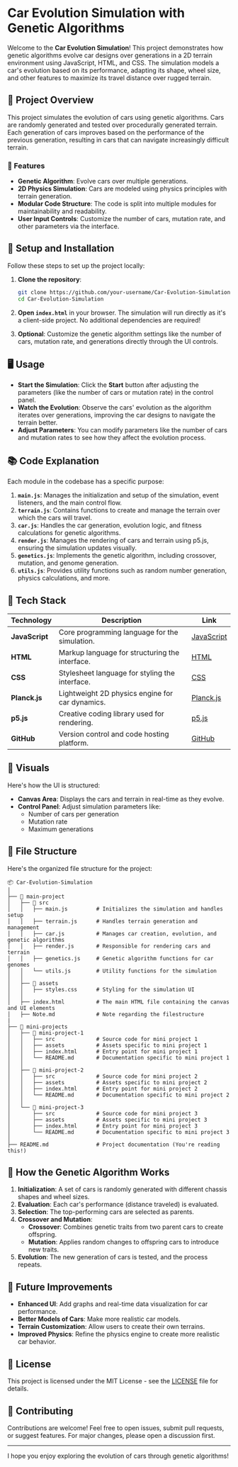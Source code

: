 
# **Car Evolution Simulation with Genetic Algorithms**

Welcome to the **Car Evolution Simulation**! This project demonstrates how genetic algorithms evolve car designs over generations in a 2D terrain environment using JavaScript, HTML, and CSS. The simulation models a car's evolution based on its performance, adapting its shape, wheel size, and other features to maximize its travel distance over rugged terrain.

<!-- ![Car Evolution Simulation Banner](path/to/your/banner-image.png) -->

## **🚀 Project Overview**

This project simulates the evolution of cars using genetic algorithms. Cars are randomly generated and tested over procedurally generated terrain. Each generation of cars improves based on the performance of the previous generation, resulting in cars that can navigate increasingly difficult terrain.

### **🌟 Features**
- **Genetic Algorithm**: Evolve cars over multiple generations.
- **2D Physics Simulation**: Cars are modeled using physics principles with terrain generation.
- **Modular Code Structure**: The code is split into multiple modules for maintainability and readability.
- **User Input Controls**: Customize the number of cars, mutation rate, and other parameters via the interface.

## **🔧 Setup and Installation**

Follow these steps to set up the project locally:

1. **Clone the repository**:
   ```bash
   git clone https://github.com/your-username/Car-Evolution-Simulation.git
   cd Car-Evolution-Simulation
   ```

2. **Open `index.html`** in your browser. The simulation will run directly as it's a client-side project. No additional dependencies are required!

3. **Optional**: Customize the genetic algorithm settings like the number of cars, mutation rate, and generations directly through the UI controls.

## **🖥️ Usage**

- **Start the Simulation**: Click the **Start** button after adjusting the parameters (like the number of cars or mutation rate) in the control panel.
- **Watch the Evolution**: Observe the cars' evolution as the algorithm iterates over generations, improving the car designs to navigate the terrain better.
- **Adjust Parameters**: You can modify parameters like the number of cars and mutation rates to see how they affect the evolution process.

## **📚 Code Explanation**

Each module in the codebase has a specific purpose:

1. **`main.js`**: Manages the initialization and setup of the simulation, event listeners, and the main control flow.
2. **`terrain.js`**: Contains functions to create and manage the terrain over which the cars will travel.
3. **`car.js`**: Handles the car generation, evolution logic, and fitness calculations for genetic algorithms.
4. **`render.js`**: Manages the rendering of cars and terrain using p5.js, ensuring the simulation updates visually.
5. **`genetics.js`**: Implements the genetic algorithm, including crossover, mutation, and genome generation.
6. **`utils.js`**: Provides utility functions such as random number generation, physics calculations, and more.

## **🧩 Tech Stack**

| Technology    | Description                                     | Link                                    |
|---------------|-------------------------------------------------|----------------------------------------|
| **JavaScript**| Core programming language for the simulation.   | [JavaScript](https://developer.mozilla.org/en-US/docs/Web/JavaScript)  |
| **HTML**      | Markup language for structuring the interface.  | [HTML](https://developer.mozilla.org/en-US/docs/Web/HTML)              |
| **CSS**       | Stylesheet language for styling the interface.  | [CSS](https://developer.mozilla.org/en-US/docs/Web/CSS)                |
| **Planck.js** | Lightweight 2D physics engine for car dynamics. | [Planck.js](https://github.com/shakiba/planck.js)                      |
| **p5.js**     | Creative coding library used for rendering.     | [p5.js](https://p5js.org/)                                            |
| **GitHub**    | Version control and code hosting platform.      | [GitHub](https://github.com/)                                          |

## **🎨 Visuals**

Here's how the UI is structured:

- **Canvas Area**: Displays the cars and terrain in real-time as they evolve.
- **Control Panel**: Adjust simulation parameters like:
  - Number of cars per generation
  - Mutation rate
  - Maximum generations

## **📂 File Structure**

Here's the organized file structure for the project:

```plaintext
📦 Car-Evolution-Simulation
│
├── 📁 main-project
│   ├── 📁 src
│   │   ├── main.js         # Initializes the simulation and handles setup
│   │   ├── terrain.js      # Handles terrain generation and management
│   │   ├── car.js          # Manages car creation, evolution, and genetic algorithms
│   │   ├── render.js       # Responsible for rendering cars and terrain
│   │   ├── genetics.js     # Genetic algorithm functions for car genomes
│   │   └── utils.js        # Utility functions for the simulation
│   │
│   ├── 📁 assets
│   │   ├── styles.css      # Styling for the simulation UI
│   │
│   ├── index.html          # The main HTML file containing the canvas and UI elements
│   ├── Note.md             # Note regarding the filestructure
|    
├── 📁 mini-projects        
│   ├── 📁 mini-project-1
│   │   ├── src             # Source code for mini project 1
│   │   ├── assets          # Assets specific to mini project 1
│   │   ├── index.html      # Entry point for mini project 1
│   │   └── README.md       # Documentation specific to mini project 1
│   │
│   ├── 📁 mini-project-2
│   │   ├── src             # Source code for mini project 2
│   │   ├── assets          # Assets specific to mini project 2
│   │   ├── index.html      # Entry point for mini project 2
│   │   └── README.md       # Documentation specific to mini project 2
│   │
│   └── 📁 mini-project-3
│       ├── src             # Source code for mini project 3
│       ├── assets          # Assets specific to mini project 3
│       ├── index.html      # Entry point for mini project 3
│       └── README.md       # Documentation specific to mini project 3
│
├── README.md               # Project documentation (You're reading this!)

```

<!-- **Screenshots**:
1. **Simulation in Action**:
   ![Simulation Running](path/to/your/simulation-screenshot.png)

2. **Control Panel**:
   ![Control Panel](path/to/your/control-panel-screenshot.png) -->

## **🔄 How the Genetic Algorithm Works**

1. **Initialization**: A set of cars is randomly generated with different chassis shapes and wheel sizes.
2. **Evaluation**: Each car's performance (distance traveled) is evaluated.
3. **Selection**: The top-performing cars are selected as parents.
4. **Crossover and Mutation**:
   - **Crossover**: Combines genetic traits from two parent cars to create offspring.
   - **Mutation**: Applies random changes to offspring cars to introduce new traits.
5. **Evolution**: The new generation of cars is tested, and the process repeats.

## **🚧 Future Improvements**

- **Enhanced UI**: Add graphs and real-time data visualization for car performance.
- **Better Models of Cars**: Make more realistic car models.
- **Terrain Customization**: Allow users to create their own terrains.
- **Improved Physics**: Refine the physics engine to create more realistic car behavior.

## **📜 License**

This project is licensed under the MIT License - see the [LICENSE](LICENSE) file for details.

## **🤝 Contributing**

Contributions are welcome! Feel free to open issues, submit pull requests, or suggest features. For major changes, please open a discussion first.

---

I hope you enjoy exploring the evolution of cars through genetic algorithms!
<!-- 
![Footer Image](path/to/your/footer-image.png) -->
